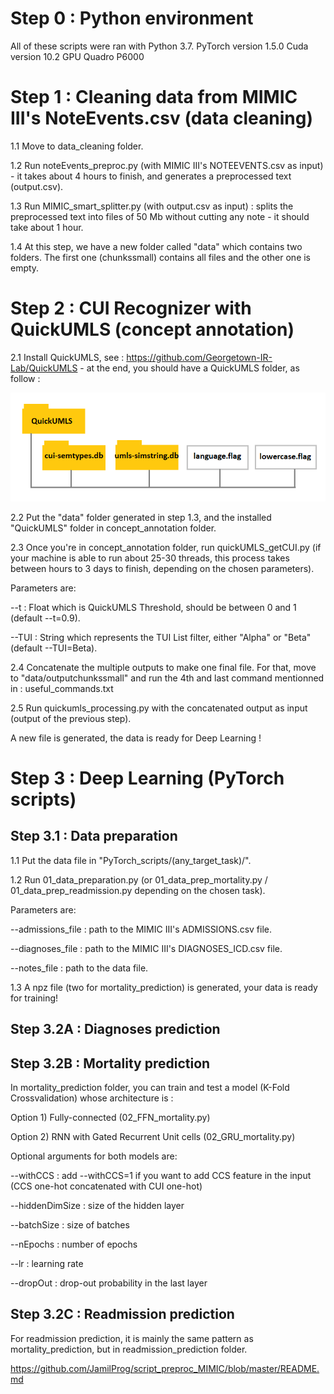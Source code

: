 # Step 0 : Python environment
All of these scripts were ran with Python 3.7.
PyTorch version 1.5.0
Cuda version 10.2
GPU Quadro P6000

# Step 1 : Cleaning data from MIMIC III's NoteEvents.csv (data cleaning)
1.1 Move to data_cleaning folder.

1.2 Run noteEvents_preproc.py (with MIMIC III's NOTEEVENTS.csv as input) - it takes about 4 hours to finish, and generates a preprocessed text (output.csv).

1.3 Run MIMIC_smart_splitter.py (with output.csv as input) : splits the preprocessed text into files of 50 Mb without cutting any note - it should take about 1 hour.

1.4 At this step, we have a new folder called "data" which contains two folders. The first one (chunkssmall) contains all files and the other one is empty.

# Step 2 : CUI Recognizer with QuickUMLS (concept annotation)

2.1 Install QuickUMLS, see : https://github.com/Georgetown-IR-Lab/QuickUMLS - at the end, you should have a QuickUMLS folder, as follow :

![Alt text](miscellaneous/QU_repo.png?raw=true "QuickUMLS Repository tree structure")

2.2 Put the "data" folder generated in step 1.3, and the installed "QuickUMLS" folder in concept_annotation folder.

2.3 Once you're in concept_annotation folder, run quickUMLS_getCUI.py (if your machine is able to run about 25-30 threads, this process takes between hours to 3 days to finish, depending on the chosen parameters).

Parameters are:

--t : Float which is QuickUMLS Threshold, should be between 0 and 1 (default --t=0.9).

--TUI : String which represents the TUI List filter, either "Alpha" or "Beta" (default --TUI=Beta).

2.4 Concatenate the multiple outputs to make one final file. For that, move to "data/outputchunkssmall" and run the 4th and last command mentionned in : useful_commands.txt

2.5 Run quickumls_processing.py with the concatenated output as input (output of the previous step).

A new file is generated, the data is ready for Deep Learning !

# Step 3 : Deep Learning (PyTorch scripts)

## Step 3.1 : Data preparation

1.1 Put the data file in "PyTorch_scripts/(any_target_task)/".

1.2 Run 01_data_preparation.py (or 01_data_prep_mortality.py / 01_data_prep_readmission.py depending on the chosen task).

Parameters are:

--admissions_file : path to the MIMIC III's ADMISSIONS.csv file.

--diagnoses_file : path to the MIMIC III's DIAGNOSES_ICD.csv file.

--notes_file : path to the data file.

1.3 A npz file (two for mortality_prediction) is generated, your data is ready for training!

## Step 3.2A : Diagnoses prediction



## Step 3.2B : Mortality prediction

In mortality_prediction folder, you can train and test a model (K-Fold Crossvalidation) whose architecture is :

Option 1) Fully-connected (02_FFN_mortality.py)

Option 2) RNN with Gated Recurrent Unit cells (02_GRU_mortality.py)

Optional arguments for both models are:

--withCCS : add --withCCS=1 if you want to add CCS feature in the input (CCS one-hot concatenated with CUI one-hot)

--hiddenDimSize : size of the hidden layer

--batchSize : size of batches

--nEpochs : number of epochs

--lr : learning rate

--dropOut : drop-out probability in the last layer

## Step 3.2C : Readmission prediction

For readmission prediction, it is mainly the same pattern as mortality_prediction, but in readmission_prediction folder.

https://github.com/JamilProg/script_preproc_MIMIC/blob/master/README.md
